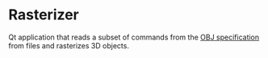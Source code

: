 # Rasterizer

Qt application that reads a subset of commands from the
[OBJ specification](https://www.cs.cmu.edu/~mbz/personal/graphics/obj.html)
from files and rasterizes 3D objects.
